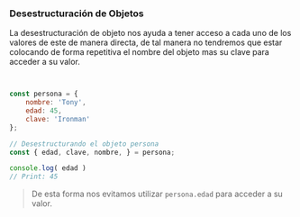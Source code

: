 ### Desestructuración de Objetos

La desestructuración de objeto nos ayuda a tener acceso a cada uno de los valores de este de manera directa,
de tal manera no tendremos que estar colocando de forma repetitiva el nombre del objeto mas su clave para acceder a su valor.

```javascript


const persona = {
    nombre: 'Tony',
    edad: 45,
    clave: 'Ironman'
};

// Desestructurando el objeto persona
const { edad, clave, nombre, } = persona;

console.log( edad )
// Print: 45
```
> De esta forma nos evitamos utilizar `persona.edad` para acceder a su valor.